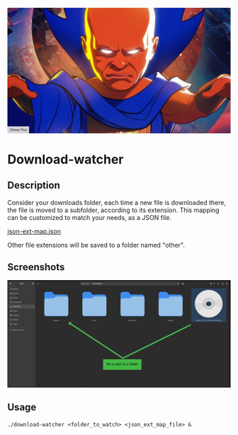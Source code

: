 ![alt text](image.png)

# Download-watcher

## Description

Consider your downloads folder, each time a new file is downloaded there, the file is moved to a subfolder, according to its extension. This mapping can be customized to match your needs, as a JSON file.

[json-ext-map.json](json-ext-map.json)

Other file extensions will be saved to a folder named "other".

## Screenshots
![pic](pic.png)

## Usage

    ./download-watcher <folder_to_watch> <json_ext_map_file> &
